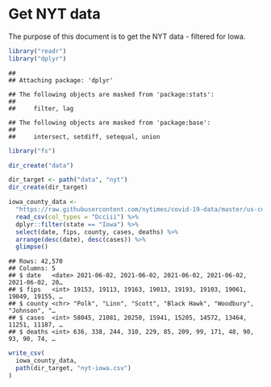Get NYT data
================

The purpose of this document is to get the NYT data - filtered for Iowa.

``` r
library("readr")
library("dplyr")
```

    ## 
    ## Attaching package: 'dplyr'

    ## The following objects are masked from 'package:stats':
    ## 
    ##     filter, lag

    ## The following objects are masked from 'package:base':
    ## 
    ##     intersect, setdiff, setequal, union

``` r
library("fs")
```

``` r
dir_create("data")

dir_target <- path("data", "nyt")
dir_create(dir_target)
```

``` r
iowa_county_data <- 
  "https://raw.githubusercontent.com/nytimes/covid-19-data/master/us-counties.csv" %>%
  read_csv(col_types = "Dcciii") %>%
  dplyr::filter(state == "Iowa") %>%
  select(date, fips, county, cases, deaths) %>%
  arrange(desc(date), desc(cases)) %>%
  glimpse()
```

    ## Rows: 42,570
    ## Columns: 5
    ## $ date   <date> 2021-06-02, 2021-06-02, 2021-06-02, 2021-06-02, 2021-06-02, 20…
    ## $ fips   <int> 19153, 19113, 19163, 19013, 19193, 19103, 19061, 19049, 19155, …
    ## $ county <chr> "Polk", "Linn", "Scott", "Black Hawk", "Woodbury", "Johnson", "…
    ## $ cases  <int> 58045, 21081, 20250, 15941, 15205, 14572, 13464, 11251, 11187, …
    ## $ deaths <int> 636, 338, 244, 310, 229, 85, 209, 99, 171, 48, 90, 93, 90, 74, …

``` r
write_csv(
  iowa_county_data,
  path(dir_target, "nyt-iowa.csv")
)
```
